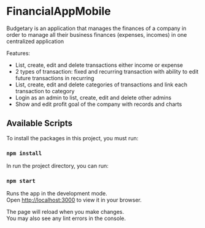 # FinancialAppMobile

Budgetary is an application that manages the finances of a company in order to manage all their business finances (expenses, incomes) in one centralized application

Features:
- List, create, edit and delete transactions either income or expense
- 2 types of transaction: fixed and recurring transaction with ability to edit future transactions in recurring
- List, create, edit and delete categories of transactions and link each transaction to category
- Login as an admin to list, create, edit and delete other admins
- Show and edit profit goal of the company with records and charts

## Available Scripts

To install the packages in this project, you must run:

### `npm install`

In run the project directory, you can run:

### `npm start`

Runs the app in the development mode.\
Open [http://localhost:3000](http://localhost:3000) to view it in your browser.

The page will reload when you make changes.\
You may also see any lint errors in the console.
